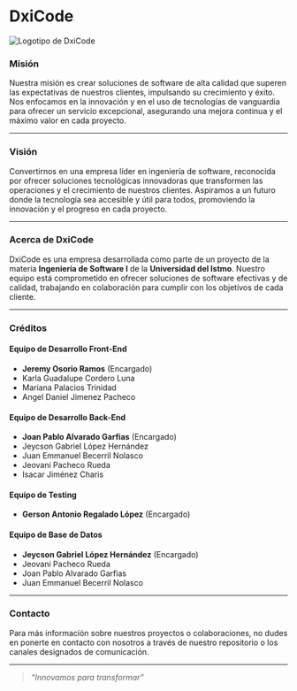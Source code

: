 # DxiCode

![Logotipo de DxiCode](https://i.ibb.co/FhcdjyJ/Logo-dxicode-transformed.png "DxiCode")

### **Misión**  
Nuestra misión es crear soluciones de software de alta calidad que superen las expectativas de nuestros clientes, impulsando su crecimiento y éxito. Nos enfocamos en la innovación y en el uso de tecnologías de vanguardia para ofrecer un servicio excepcional, asegurando una mejora continua y el máximo valor en cada proyecto.

---

### **Visión**  
Convertirnos en una empresa líder en ingeniería de software, reconocida por ofrecer soluciones tecnológicas innovadoras que transformen las operaciones y el crecimiento de nuestros clientes. Aspiramos a un futuro donde la tecnología sea accesible y útil para todos, promoviendo la innovación y el progreso en cada proyecto.

---

### **Acerca de DxiCode**  
DxiCode es una empresa desarrollada como parte de un proyecto de la materia **Ingeniería de Software I** de la **Universidad del Istmo**. Nuestro equipo está comprometido en ofrecer soluciones de software efectivas y de calidad, trabajando en colaboración para cumplir con los objetivos de cada cliente.

---

### **Créditos**  

#### **Equipo de Desarrollo Front-End**  
- **Jeremy Osorio Ramos** (Encargado)  
- Karla Guadalupe Cordero Luna  
- Mariana Palacios Trinidad  
- Angel Daniel Jimenez Pacheco  

#### **Equipo de Desarrollo Back-End**  
- **Joan Pablo Alvarado Garfias** (Encargado)  
- Jeycson Gabriel López Hernández  
- Juan Emmanuel Becerril Nolasco  
- Jeovani Pacheco Rueda  
- Isacar Jiménez Charis  

#### **Equipo de Testing**  
- **Gerson Antonio Regalado López** (Encargado)  

#### **Equipo de Base de Datos**  
- **Jeycson Gabriel López Hernández** (Encargado)  
- Jeovani Pacheco Rueda  
- Joan Pablo Alvarado Garfias  
- Juan Emmanuel Becerril Nolasco  

---

### **Contacto**  
Para más información sobre nuestros proyectos o colaboraciones, no dudes en ponerte en contacto con nosotros a través de nuestro repositorio o los canales designados de comunicación.

---

> _“Innovamos para transformar”_  
